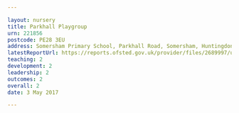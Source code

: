 ```yaml
---

layout: nursery
title: Parkhall Playgroup
urn: 221856
postcode: PE28 3EU
address: Somersham Primary School, Parkhall Road, Somersham, Huntingdon, Cambridgeshire, PE28 3EU
latestReportUrl: https://reports.ofsted.gov.uk/provider/files/2689997/urn/221856.pdf
teaching: 2
development: 2
leadership: 2
outcomes: 2
overall: 2
date: 3 May 2017

---
```

